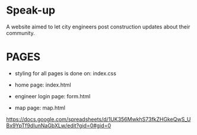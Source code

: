 # Speak-up
A website aimed to let city engineers post construction updates about their community.



# PAGES
- styling for all pages is done on: index.css

- home page: index.html

- engineer login page: form.html

- map page: map.html


https://docs.google.com/spreadsheets/d/1UK356MwkhS73fkZHGkeQwS_UBx9YpTf9dIunNaGbXLw/edit?gid=0#gid=0

